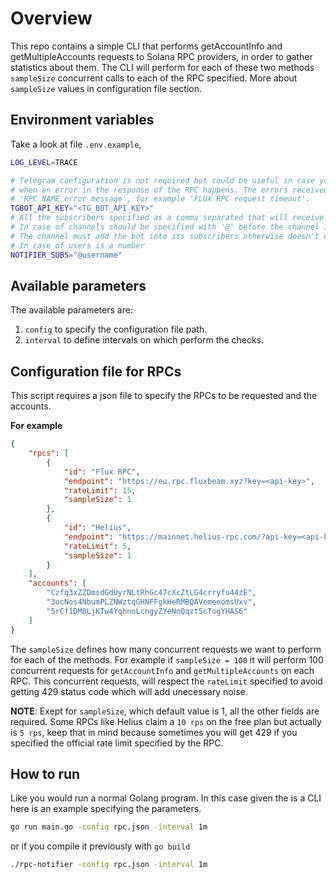 # Overview

This repo contains a simple CLI that performs getAccountInfo and getMultipleAccounts requests to Solana RPC providers, in order to gather statistics about them. The CLI will perform for each of these two methods `sampleSize` concurrent calls
to each of the RPC specified. More about `sampleSize` values in configuration file section.

## Environment variables

Take a look at file `.env.example`, 

```bash
LOG_LEVEL=TRACE

# Telegram configuration is not required but could be useful in case you want to receive a message
# when an error in the response of the RPC happens. The errors received are in the format
# 'RPC NAME error message', for example 'FLUX RPC request timeout'.
TGBOT_API_KEY="<TG_BOT_API_KEY>"
# All the subscribers specified as a comma separated that will receive notifications about errors on Telegram
# In case of channels should be specified with '@' before the channel id, for example @fluxnotify
# The channel must add the bot into its subscribers otherwise doesn't work
# In case of users is a number
NOTIFIER_SUBS="@username"
```

## Available parameters

The available parameters are:

1. `config` to specify the configuration file path.
2. `interval` to define intervals on which perform the checks.

## Configuration file for RPCs

This script requires a json file to specify the RPCs to be requested and the accounts.

**For example**

```json
{
    "rpcs": [
        {
            "id": "Flux RPC",
            "endpoint": "https://eu.rpc.fluxbeam.xyz?key=<api-key>",
            "rateLimit": 15,
            "sampleSize": 1
        },
        {
            "id": "Helius",
            "endpoint": "https://mainnet.helius-rpc.com/?api-key=<api-key>",
            "rateLimit": 5,
            "sampleSize": 1
        }
    ],
    "accounts": [
        "Czfq3xZZDmsdGdUyrNLtRhGc47cXcZtLG4crryfu44zE",
        "3ucNos4NbumPLZNWztqGHNFFgkHeRMBQAVemeeomsUxv",
        "5rCf1DM8LjKTw4YqhnoLcngyZYeNnQqztScTogYHAS6"
    ]
}
```

The `sampleSize` defines how many concurrent requests we want to perform for each of the methods. For example if `sampleSize = 100` it will perform 100 concurrent requests for `getAccountInfo` and `getMultipleAccounts` on each RPC. This concurrent requests, will respect the `rateLimit` specified to avoid getting 429 status code which will add unecessary noise.

**NOTE**: Exept for `sampleSize`, which default value is 1, all the other fields are required. Some RPCs like Helius claim a
`10 rps` on the free plan but actually is `5 rps`, keep that in mind because sometimes you will get 429 if you specified the official rate limit specified by the RPC.

## How to run

Like you would run a normal Golang program. In this case given the is a CLI here is an example specifying the parameters.

```bash
go run main.go -config rpc.json -interval 1m
```

or if you compile it previously with `go build`

```bash
./rpc-notifier -config rpc.json -interval 1m
```